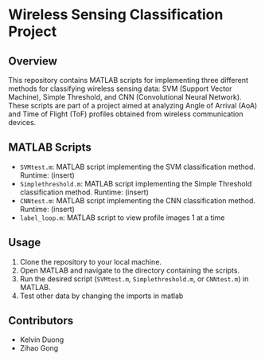 # Wireless Sensing Classification Project

## Overview
This repository contains MATLAB scripts for implementing three different methods for classifying wireless sensing data: SVM (Support Vector Machine), Simple Threshold, and CNN (Convolutional Neural Network). These scripts are part of a project aimed at analyzing Angle of Arrival (AoA) and Time of Flight (ToF) profiles obtained from wireless communication devices.

## MATLAB Scripts
- `SVMtest.m`: MATLAB script implementing the SVM classification method. Runtime: (insert)
- `Simplethreshold.m`: MATLAB script implementing the Simple Threshold classification method. Runtime: (insert)
- `CNNtest.m`: MATLAB script implementing the CNN classification method. Runtime: (insert)
- `label_loop.m`: MATLAB script to view profile images 1 at a time

## Usage
1. Clone the repository to your local machine.
2. Open MATLAB and navigate to the directory containing the scripts.
3. Run the desired script (`SVMtest.m`, `Simplethreshold.m`, or `CNNtest.m`) in MATLAB.
4. Test other data by changing the imports in matlab

## Contributors
- Kelvin Duong
- Zihao Gong

